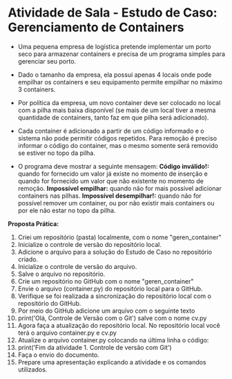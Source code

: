 # Atividade de Sala - Estudo de Caso: Gerenciamento de Containers

- Uma pequena empresa de logística pretende implementar um porto seco para armazenar containers e precisa de um programa simples para gerenciar seu porto.
- Dado o tamanho da empresa, ela possui apenas 4 locais onde pode empilhar os containers e seu equipamento permite empilhar no máximo 3 containers.
- Por política da empresa, um novo container deve ser colocado no local com a pilha mais baixa disponível (se mais de um local tiver a mesma quantidade de containers, tanto faz em que pilha será adicionado).
- Cada container é adicionado a partir de um código informado e o sistema não pode permitir códigos repetidos. Para remoção é preciso informar o código do container, mas o mesmo somente será removido se estiver no topo da pilha.

- O programa deve mostrar a seguinte mensagem: 
**Código inválido!:** quando for fornecido um valor já existe no momento de inserção e quando for fornecido um valor que não existente no momento de remoção. 
**Impossível empilhar:** quando não for mais possível adicionar containers nas pilhas.
**Impossível desempilhar!:** quando não for possível remover um container, ou por não existir mais containers ou por ele não estar no topo da pilha.

**Proposta Prática:**

1. Criei um repositório (pasta) localmente, com o nome "geren_container"
2. Inicialize o controle de versão do repositório local.
3. Adicione o arquivo para a solução do Estudo de Caso no repositório criado.
4. Inicialize o controle de versão do arquivo.
5. Salve o arquivo no repositório.
6. Crie um repositório no GitHub com o nome "geren_container"
7. Envie o arquivo (container.py) do repositório local para o GitHub.
8. Verifique se foi realizada a sincronização do repositório local com o repositório do GitHub.
9. Por meio do GitHub adicione um arquivo com o seguinte texto 
10. print('Olá, Controle de Versão com o Git') salve com o nome cv.py
11. Agora faça a atualização do repositório local. No repositório local você terá o arquivo container.py e cv.py
12. Atualize o arquivo container.py colocando na última linha o código:
13. print('Fim da atividade 1. Controle de versão com Git')
14. Faça o envio do documento. 
15. Prepare uma apresentação explicando a atividade e os comandos utilizados. 
